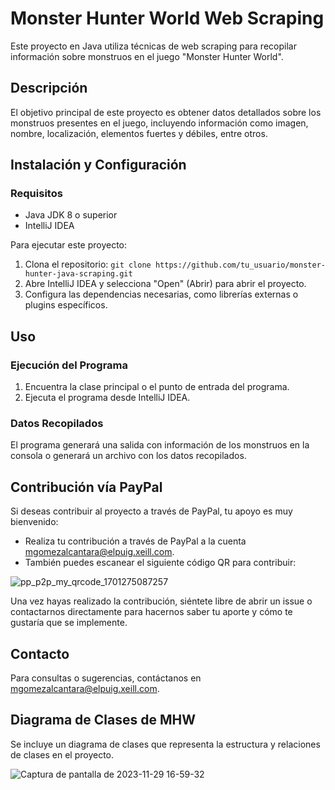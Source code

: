 # Monster Hunter World Web Scraping

Este proyecto en Java utiliza técnicas de web scraping para recopilar información sobre monstruos en el juego "Monster Hunter World".

## Descripción

El objetivo principal de este proyecto es obtener datos detallados sobre los monstruos presentes en el juego, incluyendo información como imagen, nombre, localización, elementos fuertes y débiles, entre otros.

## Instalación y Configuración

### Requisitos
- Java JDK 8 o superior
- IntelliJ IDEA

Para ejecutar este proyecto:

1. Clona el repositorio: `git clone https://github.com/tu_usuario/monster-hunter-java-scraping.git`
2. Abre IntelliJ IDEA y selecciona "Open" (Abrir) para abrir el proyecto.
3. Configura las dependencias necesarias, como librerías externas o plugins específicos.

## Uso

### Ejecución del Programa
1. Encuentra la clase principal o el punto de entrada del programa.
2. Ejecuta el programa desde IntelliJ IDEA.

### Datos Recopilados
El programa generará una salida con información de los monstruos en la consola o generará un archivo con los datos recopilados.

## Contribución vía PayPal

Si deseas contribuir al proyecto a través de PayPal, tu apoyo es muy bienvenido:

- Realiza tu contribución a través de PayPal a la cuenta [mgomezalcantara@elpuig.xeill.com](https://www.paypal.com).
- También puedes escanear el siguiente código QR para contribuir:

![pp_p2p_my_qrcode_1701275087257](https://github.com/McMiguel2004/webb/assets/132393740/48035fe0-e28b-4a11-8210-eed48cff6442)

Una vez hayas realizado la contribución, siéntete libre de abrir un issue o contactarnos directamente para hacernos saber tu aporte y cómo te gustaría que se implemente.


## Contacto

Para consultas o sugerencias, contáctanos en [mgomezalcantara@elpuig.xeill.com](mailto:correo@dominio.com).

## Diagrama de Clases de MHW

Se incluye un diagrama de clases que representa la estructura y relaciones de clases en el proyecto. 

![Captura de pantalla de 2023-11-29 16-59-32](https://github.com/McMiguel2004/webb/assets/132393740/e040cfdc-e892-44fd-93a9-c7b7ca50ffb1)

